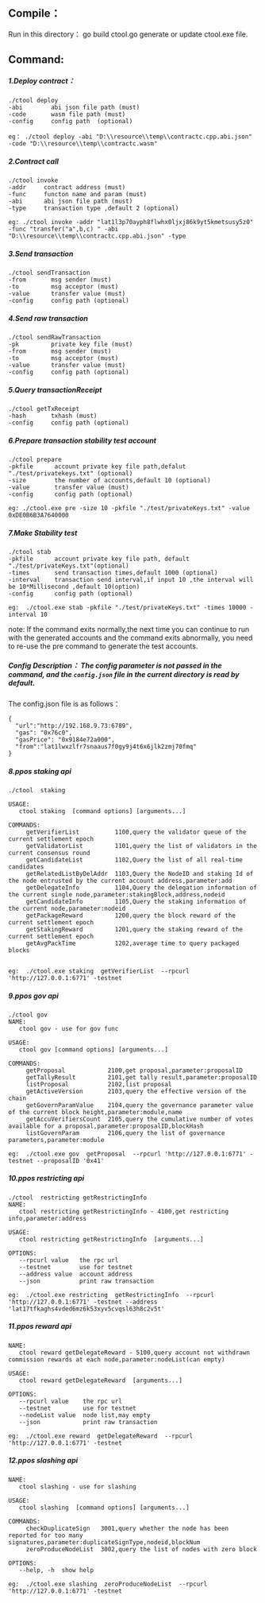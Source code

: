 ## Compile：

Run in this directory： go build ctool.go generate or update ctool.exe file.

## Command:

##### 1.Deploy contract：
```
./ctool deploy
-abi        abi json file path (must)
-code       wasm file path (must)
-config     config path  (optional)

eg： ./ctool deploy -abi "D:\\resource\\temp\\contractc.cpp.abi.json" -code "D:\\resource\\temp\\contractc.wasm"
```
##### 2.Contract call
```
./ctool invoke
-addr     contract address (must)
-func     functon name and param (must)
-abi      abi json file path (must)
-type     transaction type ,default 2 (optional)

eg: ./ctool invoke -addr "lat1l3p70ayph8flwhx0ljxj86k9yt5kmetsusy5z0" -func "transfer("a",b,c) " -abi "D:\\resource\\temp\\contractc.cpp.abi.json" -type
```
##### 3.Send transaction
```
./ctool sendTransaction
-from       msg sender (must)
-to         msg acceptor (must)
-value      transfer value (must)
-config     config path (optional)

```
##### 4.Send raw transaction
```
./ctool sendRawTransaction
-pk         private key file (must)
-from       msg sender (must)
-to         msg acceptor (must)
-value      transfer value (must)
-config     config path (optional)
```
##### 5.Query transactionReceipt
```
./ctool getTxReceipt
-hash       txhash (must)
-config     config path (optional)
```
##### 6.Prepare transaction stability test account
```
./ctool prepare
-pkfile      account private key file path,defalut "./test/privatekeys.txt" (optional)
-size        the number of accounts,default 10 (optional)
-value       transfer value (must)
-config      config path (optional)

eg: ./ctool.exe pre -size 10 -pkfile "./test/privateKeys.txt" -value 0xDE0B6B3A7640000
```

##### 7.Make Stability test
```
./ctool stab
-pkfile      account private key file path, default "./test/privateKeys.txt"(optional)
-times       send transaction times,default 1000 (optional)
-interval    transaction send interval,if input 10 ,the interval will be 10*Millisecond ,default 10(option)
-config      config path (optional)

eg:  ./ctool.exe stab -pkfile "./test/privateKeys.txt" -times 10000 -interval 10
```

note: If the command exits normally,the next time you can continue to run with the generated accounts and the command exits abnormally, you need to re-use the pre command to generate the test accounts.

##### Config Description： The config parameter is not passed in the command, and the `config.json` file in the current directory is read by default.

The config.json file is as follows：

```
{
  "url":"http://192.168.9.73:6789",
  "gas": "0x76c0",
  "gasPrice": "0x9184e72a000",
  "from":"lat1lwxzlfr7snaaus7f0gy9j4t6x6jlk2zmj70fmq"
}
```

##### 8.ppos staking api 
```
./ctool  staking

USAGE:
   ctool staking  [command options] [arguments...]

COMMANDS:
     getVerifierList          1100,query the validator queue of the current settlement epoch
     getValidatorList         1101,query the list of validators in the current consensus round
     getCandidateList         1102,Query the list of all real-time candidates
     getRelatedListByDelAddr  1103,Query the NodeID and staking Id of the node entrusted by the current account address,parameter:add
     getDelegateInfo          1104,Query the delegation information of the current single node,parameter:stakingBlock,address,nodeid
     getCandidateInfo         1105,Query the staking information of the current node,parameter:nodeid
     getPackageReward         1200,query the block reward of the current settlement epoch
     getStakingReward         1201,query the staking reward of the current settlement epoch
     getAvgPackTime           1202,average time to query packaged blocks


eg:  ./ctool.exe staking  getVerifierList  --rpcurl 'http://127.0.0.1:6771' -testnet
```

##### 9.ppos gov api 
```
./ctool gov 
NAME:
   ctool gov - use for gov func

USAGE:
   ctool gov [command options] [arguments...]

COMMANDS:
     getProposal            2100,get proposal,parameter:proposalID
     getTallyResult         2101,get tally result,parameter:proposalID
     listProposal           2102,list proposal
     getActiveVersion       2103,query the effective version of the  chain
     getGovernParamValue    2104,query the governance parameter value of the current block height,parameter:module,name
     getAccuVerifiersCount  2105,query the cumulative number of votes available for a proposal,parameter:proposalID,blockHash
     listGovernParam        2106,query the list of governance parameters,parameter:module

eg:  ./ctool.exe gov  getProposal  --rpcurl 'http://127.0.0.1:6771' -testnet --proposalID '0x41'
```

##### 10.ppos restricting api 
```
./ctool  restricting getRestrictingInfo 
NAME:
   ctool restricting getRestrictingInfo - 4100,get restricting info,parameter:address

USAGE:
   ctool restricting getRestrictingInfo  [arguments...]

OPTIONS:
   --rpcurl value   the rpc url
   --testnet        use for testnet
   --address value  account address
   --json           print raw transaction

eg:  ./ctool.exe restricting  getRestrictingInfo  --rpcurl 'http://127.0.0.1:6771' -testnet --address 'lat17tfkaghs4vded6mz6k53xyv5cvqsl63h8c2v5t'
```


##### 11.ppos reward api 
```
NAME:
   ctool reward getDelegateReward - 5100,query account not withdrawn commission rewards at each node,parameter:nodeList(can empty)

USAGE:
   ctool reward getDelegateReward  [arguments...]

OPTIONS:
   --rpcurl value    the rpc url
   --testnet         use for testnet
   --nodeList value  node list,may empty
   --json            print raw transaction

eg:  ./ctool.exe reward  getDelegateReward  --rpcurl 'http://127.0.0.1:6771' -testnet 
```

##### 12.ppos slashing api 
```
NAME:
   ctool slashing - use for slashing

USAGE:
   ctool slashing  [command options] [arguments...]

COMMANDS:
     checkDuplicateSign   3001,query whether the node has been reported for too many signatures,parameter:duplicateSignType,nodeid,blockNum
     zeroProduceNodeList  3002,query the list of nodes with zero block

OPTIONS:
   --help, -h  show help

eg:  ./ctool.exe slashing  zeroProduceNodeList  --rpcurl 'http://127.0.0.1:6771' -testnet 
```

